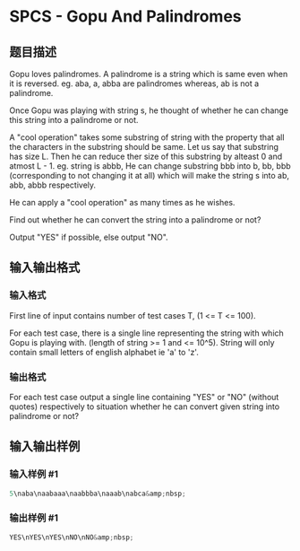 # SPCS - Gopu And Palindromes

## 题目描述

Gopu loves palindromes. A palindrome is a string which is same even when it is reversed. eg. aba, a, abba are palindromes whereas, ab is not a palindrome.

Once Gopu was playing with string s, he thought of whether he can change this string into a palindrome or not.

A "cool operation" takes some substring of string with the property that all the characters in the substring should be same. Let us say that substring has size L. Then he can reduce ther size of this substring by alteast 0 and atmost L - 1. eg. string is abbb, He can change substring bbb into b, bb, bbb (corresponding to not changing it at all) which will make the string s into ab, abb, abbb respectively.

He can apply a "cool operation" as many times as he wishes.

Find out whether he can convert the string into a palindrome or not?

Output "YES" if possible, else output "NO".

## 输入输出格式

### 输入格式

First line of input contains number of test cases T, (1 <= T <= 100).

For each test case, there is a single line representing the string with which Gopu is playing with. (length of string >= 1 and <= 10^5). String will only contain small letters of english alphabet ie 'a' to 'z'.

### 输出格式

For each test case output a single line containing "YES" or "NO" (without quotes) respectively to situation whether he can convert given string into palindrome or not?

## 输入输出样例

### 输入样例 #1

```cpp
5\naba\naabaaa\naabbba\naaab\nabca&amp;nbsp;
```


### 输出样例 #1

```cpp
YES\nYES\nYES\nNO\nNO&amp;nbsp;
```


